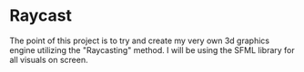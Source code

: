 # Raycast

The point of this project is to try and create my very own 3d graphics engine utilizing the "Raycasting" method. I will be using the SFML library for all visuals on screen.

